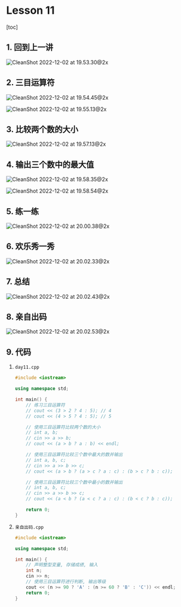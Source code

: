 # Lesson 11

[toc]

## 1. 回到上一讲

![CleanShot 2022-12-02 at 19.53.30@2x](Lesson%2011.assets/CleanShot%202022-12-02%20at%2019.53.30@2x.png)

## 2. 三目运算符

![CleanShot 2022-12-02 at 19.54.45@2x](Lesson%2011.assets/CleanShot%202022-12-02%20at%2019.54.45@2x.png)

![CleanShot 2022-12-02 at 19.55.13@2x](Lesson%2011.assets/CleanShot%202022-12-02%20at%2019.55.13@2x.png)

## 3. 比较两个数的大小

![CleanShot 2022-12-02 at 19.57.13@2x](Lesson%2011.assets/CleanShot%202022-12-02%20at%2019.57.13@2x.png)

## 4. 输出三个数中的最大值

![CleanShot 2022-12-02 at 19.58.35@2x](Lesson%2011.assets/CleanShot%202022-12-02%20at%2019.58.35@2x.png)

![CleanShot 2022-12-02 at 19.58.54@2x](Lesson%2011.assets/CleanShot%202022-12-02%20at%2019.58.54@2x.png)

## 5. 练一练

![CleanShot 2022-12-02 at 20.00.38@2x](Lesson%2011.assets/CleanShot%202022-12-02%20at%2020.00.38@2x.png)

## 6. 欢乐秀一秀

![CleanShot 2022-12-02 at 20.02.33@2x](Lesson%2011.assets/CleanShot%202022-12-02%20at%2020.02.33@2x.png)

## 7. 总结

![CleanShot 2022-12-02 at 20.02.43@2x](Lesson%2011.assets/CleanShot%202022-12-02%20at%2020.02.43@2x.png)

## 8. 亲自出码

![CleanShot 2022-12-02 at 20.02.53@2x](Lesson%2011.assets/CleanShot%202022-12-02%20at%2020.02.53@2x.png)

## 9. 代码

1. `day11.cpp`

   ```cpp
   #include <iostream>
   
   using namespace std;
   
   int main() {
       // 练习三目运算符
       // cout << (3 > 2 ? 4 : 5); // 4
       // cout << (4 > 5 ? 4 : 5); // 5
   
       // 使用三目运算符比较两个数的大小
       // int a, b;
       // cin >> a >> b;
       // cout << (a > b ? a : b) << endl;
   
       // 使用三目运算符比较三个数中最大的数并输出
       // int a, b, c;
       // cin >> a >> b >> c;
       // cout << (a > b ? (a > c ? a : c) : (b > c ? b : c));
   
       // 使用三目运算符比较三个数中最小的数并输出
       // int a, b, c;
       // cin >> a >> b >> c;
       // cout << (a < b ? (a < c ? a : c) : (b < c ? b : c));
   
       return 0;
   }
   ```

2. `亲自出码.cpp`

   ```cpp
   #include <iostream>
   
   using namespace std;
   
   int main() {
       // 声明整型变量, 存储成绩, 输入
       int n;
       cin >> n;
       // 使用三目运算符进行判断, 输出等级
       cout << (n >= 90 ? 'A' : (n >= 60 ? 'B' : 'C')) << endl;
       return 0;
   }
   ```